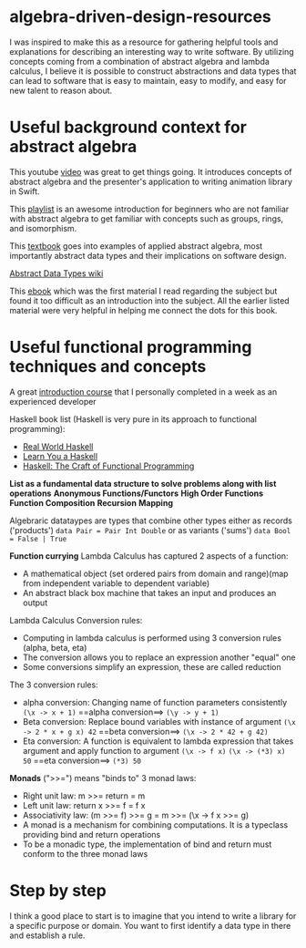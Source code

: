 # algebra-driven-design-resources

I was inspired to make this as a resource for gathering helpful tools and explanations for describing an interesting way to write software. By utilizing concepts coming from a combination of abstract algebra and lambda calculus, I believe it is possible to construct abstractions and data types that can lead to software that is easy to maintain, easy to modify, and easy for new talent to reason about. 

# Useful background context for abstract algebra

This youtube [video](https://youtu.be/xAFawAKjLfA) was great to get things going. It introduces concepts of abstract algebra and the presenter's application to writing animation library in Swift.

This [playlist](https://www.youtube.com/playlist?list=PLi01XoE8jYoi3SgnnGorR_XOW3IcK-TP6) is an awesome introduction for beginners who are not familiar with abstract algebra to get familiar with concepts such as groups, rings, and isomorphism.

This [textbook](https://www.amazon.com/Applied-Abstract-Algebra-Undergraduate-Mathematics-ebook-dp-B000YIYN9C/dp/B000YIYN9C/ref=mt_other?_encoding=UTF8&me=&qid=1609381590) goes into examples of applied abstract algebra, most importantly abstract data types and their implications on software design.

[Abstract Data Types wiki](https://en.wikipedia.org/wiki/Algebraic_data_type)

This [ebook](https://algebradriven.design/) which was the first material I read regarding the subject but found it too difficult as an introduction into the subject. All the earlier listed material were very helpful in helping me connect the dots for this book.

# Useful functional programming techniques and concepts

A great [introduction course](https://www.futurelearn.com/courses/functional-programming-haskell) that I personally completed in a week as an experienced developer

Haskell book list (Haskell is very pure in its approach to functional programming):
* [Real World Haskell](http://book.realworldhaskell.org/)
* [Learn You a Haskell](http://learnyouahaskell.com/chapters)
* [Haskell: The Craft of Functional Programming](http://www.haskellcraft.com/craft3e/Home.html)

**List as a fundamental data structure to solve problems along with list operations**
**Anonymous Functions/Functors**
**High Order Functions**
**Function Composition**
**Recursion**
**Mapping**

Algebraric datataypes are types that combine other types either as records ('products') `data Pair = Pair Int Double`
or as variants ('sums') `data Bool = False | True`

**Function currying**
Lambda Calculus has captured 2 aspects of a function:
* A mathematical object (set ordered pairs from domain and range)(map from independent variable to dependent variable)
* An abstract black box machine that takes an input and produces an output

Lambda Calculus Conversion rules:
* Computing in lambda calculus is performed using 3 conversion rules (alpha, beta, eta)
* The conversion allows you to replace an expression another "equal" one
* Some conversions simplify an expression, these are called reduction

The 3 conversion rules:
* alpha conversion: Changing name of function parameters consistently `(\x -> x + 1)` ==alpha conversion==> `(\y -> y + 1)`
* Beta conversion: Replace bound variables with instance of argument `(\x -> 2 * x + g x) 42` ==beta conversion==> `(\x -> 2 * 42 + g 42)`
* Eta conversion: A function is equivalent to lambda expression that takes argument and apply function to argument
  `(\x -> f x)`
  `(\x -> (*3) x) 50` ==eta conversion==> `(*3) 50`
  
**Monads**
(">>=") means "binds to"
3 monad laws:
* Right unit law: m >>= return = m
* Left unit law: return x >>= f = f x
* Associativity law: (m >>= f) >>= g = m >>= (\x -> f x >>= g)
* A monad is a mechanism for combining computations. It is a typeclass providing bind and return operations
* To be a monadic type, the implementation of bind and return must conform to the three monad laws

# Step by step

I think a good place to start is to imagine that you intend to write a library for a specific purpose or domain. You want to first identify a data type in there and establish a rule.
